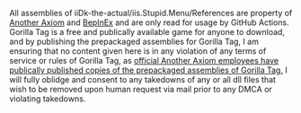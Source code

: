 All assemblies of iiDk-the-actual/iis.Stupid.Menu/References are property of [Another Axiom](https://github.com/Another-Axiom) and [BepInEx](https://github.com/BepInEx/BepInEx) and are only read for usage by GitHub Actions. Gorilla Tag is a free and publically available game for anyone to download, and by publishing the prepackaged assemblies for Gorilla Tag, I am ensuring that no content given here is in any violation of any terms of service or rules of Gorilla Tag, as [official Another Axiom employees have publically published copies of the prepackaged assemblies of Gorilla Tag.](https://github.com/The-Graze/Grate) I will fully oblidge and consent to any takedowns of any or all dll files that wish to be removed upon human request via mail prior to any DMCA or violating takedowns.
